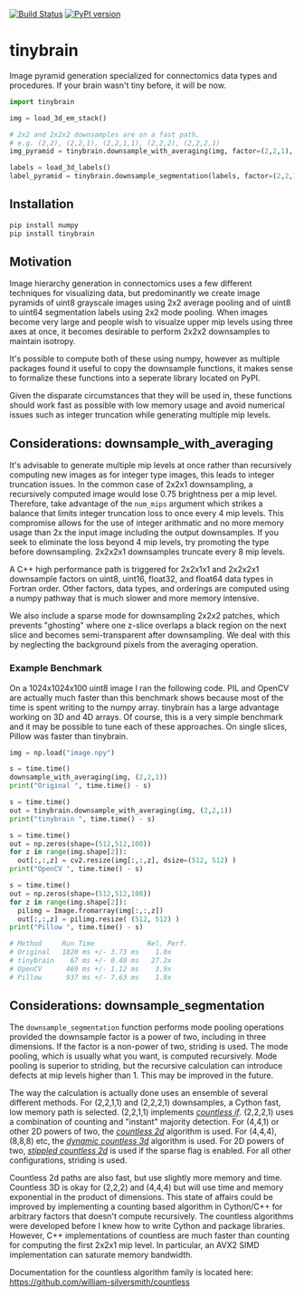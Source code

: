 [![Build Status](https://travis-ci.org/seung-lab/tinybrain.svg?branch=master)](https://travis-ci.org/seung-lab/tinybrain) [![PyPI version](https://badge.fury.io/py/tinybrain.svg)](https://badge.fury.io/py/tinybrain)  

# tinybrain

Image pyramid generation specialized for connectomics data types and procedures. If your brain wasn't tiny before, it will be now.  

```python 
import tinybrain 

img = load_3d_em_stack()

# 2x2 and 2x2x2 downsamples are on a fast path.
# e.g. (2,2), (2,2,1), (2,2,1,1), (2,2,2), (2,2,2,1)
img_pyramid = tinybrain.downsample_with_averaging(img, factor=(2,2,1), num_mips=5, sparse=False)

labels = load_3d_labels()
label_pyramid = tinybrain.downsample_segmentation(labels, factor=(2,2,1), num_mips=5, sparse=False))
```

## Installation 

```bash
pip install numpy
pip install tinybrain
```

## Motivation

Image hierarchy generation in connectomics uses a few different techniques for
visualizing data, but predominantly we create image pyramids of uint8 grayscale images using 2x2 average pooling and of uint8 to uint64 segmentation labels using 2x2 mode pooling. When images become very large and people wish to visualze upper mip levels using three axes at once, it becomes desirable to perform 2x2x2 downsamples to maintain isotropy.

It's possible to compute both of these using numpy, however as multiple packages found it useful to copy the downsample functions, it makes sense to formalize these functions into a seperate library located on PyPI.

Given the disparate circumstances that they will be used in, these functions should work 
fast as possible with low memory usage and avoid numerical issues such as integer truncation
while generating multiple mip levels.

## Considerations: downsample_with_averaging 

It's advisable to generate multiple mip levels at once rather than recursively computing
new images as for integer type images, this leads to integer truncation issues. In the common
case of 2x2x1 downsampling, a recursively computed image would lose 0.75 brightness per a 
mip level. Therefore, take advantage of the `num_mips` argument which strikes a balance
that limits integer truncation loss to once every 4 mip levels. This compromise allows
for the use of integer arithmatic and no more memory usage than 2x the input image including
the output downsamples. If you seek to eliminate the loss beyond 4 mip levels, try promoting 
the type before downsampling. 2x2x2x1 downsamples truncate every 8 mip levels.

A C++ high performance path is triggered for 2x2x1x1 and 2x2x2x1 downsample factors on uint8, uint16, float32, 
and float64 data types in Fortran order. Other factors, data types, and orderings are computed using a numpy pathway that is much slower and more memory intensive.

We also include a sparse mode for downsampling 2x2x2 patches, which prevents "ghosting" where one z-slice overlaps a black region on the next slice and becomes semi-transparent after downsampling. We deal with this by neglecting the background pixels from the averaging operation. 

### Example Benchmark 

On a 1024x1024x100 uint8 image I ran the following code. PIL and OpenCV are actually much faster than this benchmark shows because most of the time is spent writing to the numpy array. tinybrain has a large advantage working on 3D and 4D arrays. Of course, this is a very simple benchmark and it may be possible to tune each of these approaches. On single slices, Pillow was faster than tinybrain.

```python
img = np.load("image.npy")

s = time.time()
downsample_with_averaging(img, (2,2,1))
print("Original ", time.time() - s)

s = time.time()
out = tinybrain.downsample_with_averaging(img, (2,2,1))
print("tinybrain ", time.time() - s)

s = time.time()
out = np.zeros(shape=(512,512,100))
for z in range(img.shape[2]):
  out[:,:,z] = cv2.resize(img[:,:,z], dsize=(512, 512) )
print("OpenCV ", time.time() - s)

s = time.time()
out = np.zeros(shape=(512,512,100))
for z in range(img.shape[2]):
  pilimg = Image.fromarray(img[:,:,z])
  out[:,:,z] = pilimg.resize( (512, 512) )
print("Pillow ", time.time() - s)

# Method     Run Time             Rel. Perf.
# Original   1820 ms +/- 3.73 ms    1.0x
# tinybrain    67 ms +/- 0.40 ms   27.2x 
# OpenCV      469 ms +/- 1.12 ms    3.9x
# Pillow      937 ms +/- 7.63 ms    1.9x
```

## Considerations: downsample_segmentation 

The `downsample_segmentation` function performs mode pooling operations provided the downsample factor is a power of two, including in three dimensions. If the factor is a non-power of two, striding is used. The mode pooling, which is usually what you want, is computed recursively. Mode pooling is superior to striding, but the recursive calculation can introduce defects at mip levels higher than 1. This may be improved in the future.  

The way the calculation is actually done uses an ensemble of several different methods. For (2,2,1,1) and (2,2,2,1) downsamples, a Cython fast, low memory path is selected. (2,2,1,1) implements [*countless if*](https://towardsdatascience.com/countless-high-performance-2x-downsampling-of-labeled-images-using-python-and-numpy-e70ad3275589). (2,2,2,1) uses a combination of counting and "instant" majority detection. For (4,4,1) or other 2D powers of two, the [*countless 2d*](https://towardsdatascience.com/countless-high-performance-2x-downsampling-of-labeled-images-using-python-and-numpy-e70ad3275589) algorithm is used. For (4,4,4), (8,8,8) etc, the [*dynamic countless 3d*](https://towardsdatascience.com/countless-3d-vectorized-2x-downsampling-of-labeled-volume-images-using-python-and-numpy-59d686c2f75) algorithm is used. For 2D powers of two, [*stippled countless 2d*](https://medium.com/@willsilversmith/countless-2d-inflated-2x-downsampling-of-labeled-images-holding-zero-values-as-background-4d13a7675f2d) is used if the sparse flag is enabled. For all other configurations, striding is used.  

Countless 2d paths are also fast, but use slightly more memory and time. Countless 3D is okay for (2,2,2) and (4,4,4) but will use time and memory exponential in the product of dimensions. This state of affairs could be improved by implementing a counting based algorithm in Cython/C++ for arbitrary factors that doesn't compute recursively. The countless algorithms were developed before I knew how to write Cython and package libraries. However, C++ implementations of countless are much faster than counting for computing the first 2x2x1 mip level. In particular, an AVX2 SIMD implementation can saturate memory bandwidth.    

Documentation for the countless algorithm family is located here: https://github.com/william-silversmith/countless  


